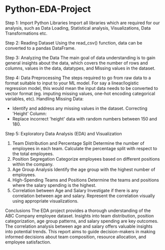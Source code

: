 # Python-EDA-Project
Step 1: Import Python Libraries
Import all libraries which are required for our analysis, such as Data Loading, Statistical analysis, Visualizations, Data Transformations etc.

Step 2: Reading Dataset
Using the read_csv() function, data can be converted to a pandas DataFrame.

Step 3: Analyzing the Data
The main goal of data understanding is to gain general insights about the data, which covers the number of rows and columns, values in the data, datatypes, and Missing values in the dataset.

Step 4: Data Preprocessing
The steps required to go from raw data to a format suitable to input to your ML model. For say a linear/logistic regression model, this would mean the input data needs to be converted to vector format (eg. imputing missing values, one-hot encoding categorical variables, etc). 
Handling Missing Data:
 - Identify and address any missing values in the dataset.
Correcting 'Height' Column:
 - Replace incorrect 'height' data with random numbers between 150 and 180.

Step 5: Exploratory Data Analysis (EDA) and Visualization
1. Team Distribution and Percentage Split
Determine the number of employees in each team.
Calculate the percentage split with respect to the total employees.
2. Position Segregation
Categorize employees based on different positions within the company.
3. Age Group Analysis
Identify the age group with the highest number of employees.
4. High-Spending Teams and Positions
Determine the teams and positions where the salary spending is the highest.
5. Correlation between Age and Salary
Investigate if there is any correlation between age and salary.
Represent the correlation visually using appropriate visualizations.

Conclusions
The EDA project provides a thorough understanding of the ABC Company employee dataset. Insights into team distribution, position categorization, age group patterns, and salary spending are key outcomes. The correlation analysis between age and salary offers valuable insights into potential trends. This report aims to guide decision-makers in making informed decisions about team composition, resource allocation, and employee satisfaction.
